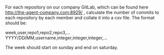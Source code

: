 For each repository on our company GitLab, which can be found here http://the-agent-company.com:8929/ , calculate the number of commits to each repository by each member and collate it into a csv file. The format should be:

week,user,repo1,repo2,repo3,...
YYYY/DD/MM,username,integer,integer,integer,...

The week should start on sunday and end on saturday.
